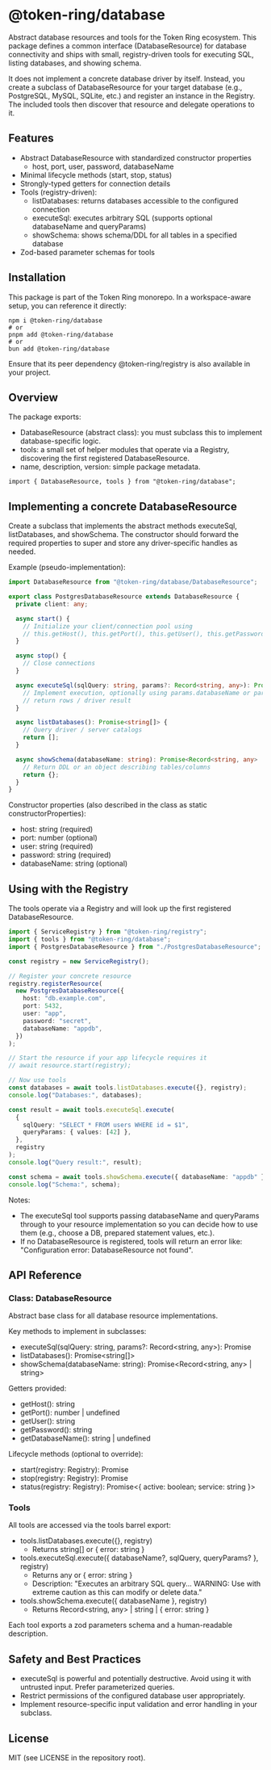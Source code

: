 # @token-ring/database

Abstract database resources and tools for the Token Ring ecosystem. This package defines a common interface (DatabaseResource) for database connectivity and ships with small, registry-driven tools for executing SQL, listing databases, and showing schema.

It does not implement a concrete database driver by itself. Instead, you create a subclass of DatabaseResource for your target database (e.g., PostgreSQL, MySQL, SQLite, etc.) and register an instance in the Registry. The included tools then discover that resource and delegate operations to it.

## Features
- Abstract DatabaseResource with standardized constructor properties
  - host, port, user, password, databaseName
- Minimal lifecycle methods (start, stop, status)
- Strongly-typed getters for connection details
- Tools (registry-driven):
  - listDatabases: returns databases accessible to the configured connection
  - executeSql: executes arbitrary SQL (supports optional databaseName and queryParams)
  - showSchema: shows schema/DDL for all tables in a specified database
- Zod-based parameter schemas for tools

## Installation

This package is part of the Token Ring monorepo. In a workspace-aware setup, you can reference it directly:

```
npm i @token-ring/database
# or
pnpm add @token-ring/database
# or
bun add @token-ring/database
```

Ensure that its peer dependency @token-ring/registry is also available in your project.

## Overview

The package exports:
- DatabaseResource (abstract class): you must subclass this to implement database-specific logic.
- tools: a small set of helper modules that operate via a Registry, discovering the first registered DatabaseResource.
- name, description, version: simple package metadata.

```
import { DatabaseResource, tools } from "@token-ring/database";
```

## Implementing a concrete DatabaseResource

Create a subclass that implements the abstract methods executeSql, listDatabases, and showSchema. The constructor should forward the required properties to super and store any driver-specific handles as needed.

Example (pseudo-implementation):

```ts
import DatabaseResource from "@token-ring/database/DatabaseResource";

export class PostgresDatabaseResource extends DatabaseResource {
  private client: any;

  async start() {
    // Initialize your client/connection pool using
    // this.getHost(), this.getPort(), this.getUser(), this.getPassword(), this.getDatabaseName()
  }

  async stop() {
    // Close connections
  }

  async executeSql(sqlQuery: string, params?: Record<string, any>): Promise<any> {
    // Implement execution, optionally using params.databaseName or params.values
    // return rows / driver result
  }

  async listDatabases(): Promise<string[]> {
    // Query driver / server catalogs
    return [];
  }

  async showSchema(databaseName: string): Promise<Record<string, any> | string> {
    // Return DDL or an object describing tables/columns
    return {};
  }
}
```

Constructor properties (also described in the class as static constructorProperties):
- host: string (required)
- port: number (optional)
- user: string (required)
- password: string (required)
- databaseName: string (optional)

## Using with the Registry

The tools operate via a Registry and will look up the first registered DatabaseResource.

```ts
import { ServiceRegistry } from "@token-ring/registry";
import { tools } from "@token-ring/database";
import { PostgresDatabaseResource } from "./PostgresDatabaseResource";

const registry = new ServiceRegistry();

// Register your concrete resource
registry.registerResource(
  new PostgresDatabaseResource({
    host: "db.example.com",
    port: 5432,
    user: "app",
    password: "secret",
    databaseName: "appdb",
  })
);

// Start the resource if your app lifecycle requires it
// await resource.start(registry);

// Now use tools
const databases = await tools.listDatabases.execute({}, registry);
console.log("Databases:", databases);

const result = await tools.executeSql.execute(
  {
    sqlQuery: "SELECT * FROM users WHERE id = $1",
    queryParams: { values: [42] },
  },
  registry
);
console.log("Query result:", result);

const schema = await tools.showSchema.execute({ databaseName: "appdb" }, registry);
console.log("Schema:", schema);
```

Notes:
- The executeSql tool supports passing databaseName and queryParams through to your resource implementation so you can decide how to use them (e.g., choose a DB, prepared statement values, etc.).
- If no DatabaseResource is registered, tools will return an error like: "Configuration error: DatabaseResource not found".

## API Reference

### Class: DatabaseResource

Abstract base class for all database resource implementations.

Key methods to implement in subclasses:
- executeSql(sqlQuery: string, params?: Record<string, any>): Promise<any>
- listDatabases(): Promise<string[]>
- showSchema(databaseName: string): Promise<Record<string, any> | string>

Getters provided:
- getHost(): string
- getPort(): number | undefined
- getUser(): string
- getPassword(): string
- getDatabaseName(): string | undefined

Lifecycle methods (optional to override):
- start(registry: Registry): Promise<void>
- stop(registry: Registry): Promise<void>
- status(registry: Registry): Promise<{ active: boolean; service: string }>

### Tools

All tools are accessed via the tools barrel export:

- tools.listDatabases.execute({}, registry)
  - Returns string[] or { error: string }
- tools.executeSql.execute({ databaseName?, sqlQuery, queryParams? }, registry)
  - Returns any or { error: string }
  - Description: "Executes an arbitrary SQL query... WARNING: Use with extreme caution as this can modify or delete data."
- tools.showSchema.execute({ databaseName }, registry)
  - Returns Record<string, any> | string | { error: string }

Each tool exports a zod parameters schema and a human-readable description.

## Safety and Best Practices
- executeSql is powerful and potentially destructive. Avoid using it with untrusted input. Prefer parameterized queries.
- Restrict permissions of the configured database user appropriately.
- Implement resource-specific input validation and error handling in your subclass.

## License

MIT (see LICENSE in the repository root).
